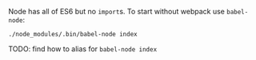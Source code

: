 Node has all of ES6 but no `import`s. To start without webpack use `babel-node`:

`./node_modules/.bin/babel-node index`

TODO: find how to alias for `babel-node index`